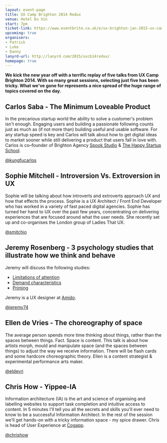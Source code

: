 ```yaml
---
layout: event-page  
title: UX Camp Brighton 2014 Redux
venue: Hotel Du Vin
start: 7pm
ticket-link: https://www.eventbrite.co.uk/e/ux-brighton-jan-2015-ux-camp-brighton-2014-redux-tickets-14808680161
upcoming: true
organisers:
- Patrick
- Luke
- Danny
lanyrd-url: http://lanyrd.com/2015/uxcb14redux/
homepage: true
---
```


**We kick the new year off with a terrific replay of five talks from UX Camp Brighton 2014. With so many great sessions, selecting just five has been tricky. What we've gone for represents a nice spread of the huge range of topics covered on the day.**

## Carlos Saba - The Minimum Loveable Product

In the precarious startup world the ability to solve a customer's problem isn't enough. Engaging users and building a passionate following counts just as much as (if not more than) building useful and usable software. For any startup speed is key and Carlos will talk about how to get digital ideas to market sooner while still delivering a product that users fall in love with. Carlos is co–founder of Brighton Agency [Spook Studio](http://www.spookstudio.com/ "") & [The Happy Startup School](http://thehappystartupschool.com/ ""). 

[@kungfucarlos](http://twitter.com/kungfucarlos "")

## Sophie Mitchell - Introversion Vs. Extroversion in UX

Sophie will be talking about how introverts and extroverts approach UX and how that effects the process. Sophie is a UX Architect / Front End Developer who has worked in a variety of fast paced digital agencies. Sophie has turned her hand to UX over the past few years, concentrating on delivering experiences that are focused around what the user needs. She recently set up and co-organises the London group of Ladies That UX.

[@smitchio](https://twitter.com/smitchio "")

## Jeremy Rosenberg - 3 psychology studies that illustrate how we think and behave

Jeremy will discuss the following studies:

- [Limitations of attention](http://link.springer.com/article/10.3758/BF03214339 "")
- [Demand characteristics](http://www.psych.upenn.edu/history/orne/orne1962amerpsychol776783.html "")
- [Priming](http://www.epjournal.net/articles/human-vocabulary-use-as-display/ "")

Jeremy is a UX designer at [Amido](http://www.amido.com/ "").

[@jeremy74](http://twitter.com/Jeremy74 "")

## Ellen de Vries - The choreography of space

The average person spends more time thinking about things, rather than the spaces between things. Fact. Space is content. This talk is about how artists morph, mould and manipulate space (and the spaces between things) to adjust the way we receive information. There will be flash cards and some hardcore choreographic theory. Ellen is a content strategist & experimental performance arts maker.

[@eldevri](http://twitter.com/eldevri "")

## Chris How - Yippee-IA

Information architecture (IA) is the art and science of organising and labelling websites to support task completion and intuitive access to content. In 5 minutes I'll tell you all the secrets and skills you'll ever need to know to be a successful Information Architect. In the rest of the session we'll get hands-on with a tricky information space - my spice drawer. Chris is head of User Experience at [Cogapp](http://www.cogapp.com/ "").

[@chrishow](http://twitter.com/chrishow "")
